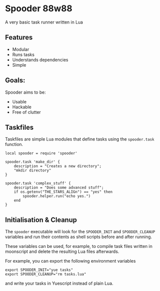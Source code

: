 # Spooder 88w88

A very basic task runner written in Lua

## Features

- Modular
- Runs tasks
- Understands dependencies
- Simple

## Goals:

Spooder aims to be:

- Usable
- Hackable
- Free of clutter

## Taskfiles

Taskfiles are simple Lua modules that define tasks using the `spooder.task`
function.

	local spooder = require 'spooder'

	spooder.task 'make_dir' {
		description = "Creates a new directory";
		"mkdir directory"
	}

	spooder.task 'complex_stuff' {
		description = "Does some advanced stuff";
		if os.getenv("THE_STARS_ALIGn") == "yes" then
			spooder.helper.run("echo yes.")
		end
	}

## Initialisation & Cleanup

The `spooder` executable will look for the `SPOODER_INIT` and `SPOODER_CLEANUP`
variables and run their contents as shell scripts before and after running.

These variables can be used, for example, to compile task files written in
moonscript and delete the resulting Lua files afterwards.

For example, you can export the following environment variables

	export SPOODER_INIT="yue tasks"
	export SPOODER_CLEANUP="rm tasks.lua"

and write your tasks in Yuescript instead of plain Lua.

